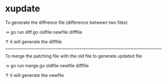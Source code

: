 # xupdate

To generate the diffrence file (difference between two files)

→ go run diff.go oldfile newfile difffile

   ↑ it will generate the difffile
_____________________________________________________________________

To merge the patching file with the old file to generate updated file

→ go run merge.go oldfile newfile difffile

   ↑ it will generate the newfile
